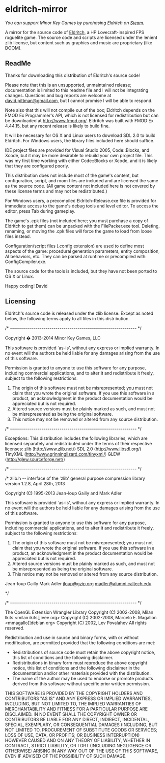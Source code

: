 # eldritch-mirror
*You can support Minor Key Games by purchasing Eldritch on [Steam](https://store.steampowered.com/app/252630/Eldritch/).*

A mirror for the source code of [Eldritch](http://eldritchgame.com/), a HP Lovecraft-inspired FPS roguelite game. The source code and scripts are licensed under the lenient zlib license, but content such as graphics and music are proprietary (like DOOM).

## ReadMe

Thanks for downloading this distribution of Eldritch's source code!

Please note that this is an unsupported, unmaintained release;
documentation is limited to this readme file and I will not be
integrating changes. Questions and bug reports are welcome at
david.pittman@gmail.com, but I cannot promise I will be able to
respond.

Note also that this will not compile out of the box; Eldritch
depends on the FMOD Ex Programmer's API, which is not licensed for
redistribution but can be downloaded at http://www.fmod.org/.
Eldritch was built with FMOD Ex 4.44.15, but any recent release
is likely to build fine.

It will be necessary for OS X and Linux users to download SDL 2.0
to build Eldritch. For Windows users, the library files included
here should suffice.

IDE project files are provided for Visual Studio 2005, Code::Blocks,
and Xcode, but it may be more desirable to rebuild your own project
file. This was my first time working with either Code::Blocks or
Xcode, and it is likely that they are configured poorly.

This distribution does not include most of the game's content, but
configuration, script, and room files are included and are licensed
the same as the source code. (All game content not included here is
not covered by these license terms and may not be redistributed.)

For Windows users, a precompiled Eldritch-Release.exe file is
provided for immediate access to the game's debug tools and level
editor. To access the editor, press Tab during gameplay.

The game's .cpk files (not included here; you must purchase a copy
of Eldritch to get them) can be unpacked with the FilePacker.exe tool.
Deleting, renaming, or moving the .cpk files will force the game to
load from loose files instead.

Configuration/script files (.config extension) are used to define
most aspects of the game: procedural generation parameters, entity
composition, AI behaviors, etc. They can be parsed at runtime or
precompiled with ConfigCompiler.exe.

The source code for the tools is included, but they have not been
ported to OS X or Linux.

Happy coding!
David

## Licensing

Eldritch's source code is released under the zlib license. Except as noted
below, the following terms apply to all files in this distribution.

/* ---------------------------------------------------------------- */

Copyright � 2013-2014 Minor Key Games, LLC

This software is provided 'as-is', without any express or implied
warranty.  In no event will the authors be held liable for any damages
arising from the use of this software.

Permission is granted to anyone to use this software for any purpose,
including commercial applications, and to alter it and redistribute it
freely, subject to the following restrictions:

1. The origin of this software must not be misrepresented; you must not
   claim that you wrote the original software. If you use this software
   in a product, an acknowledgment in the product documentation would be
   appreciated but is not required.
2. Altered source versions must be plainly marked as such, and must not be
   misrepresented as being the original software.
3. This notice may not be removed or altered from any source distribution.

/* ---------------------------------------------------------------- */

Exceptions:
This distribution includes the following libraries, which are
licensed separately and redistributed under the terms of their
respective licenses:
zlib    (http://www.zlib.net/)
SDL 2.0 (http://www.libsdl.org/)
TinyXML (http://www.grinninglizard.com/tinyxml/)
GLEW    (http://glew.sourceforge.net/)

/* ---------------------------------------------------------------- */

/* zlib.h -- interface of the 'zlib' general purpose compression library
  version 1.2.8, April 28th, 2013

  Copyright (C) 1995-2013 Jean-loup Gailly and Mark Adler

  This software is provided 'as-is', without any express or implied
  warranty.  In no event will the authors be held liable for any damages
  arising from the use of this software.

  Permission is granted to anyone to use this software for any purpose,
  including commercial applications, and to alter it and redistribute it
  freely, subject to the following restrictions:

  1. The origin of this software must not be misrepresented; you must not
     claim that you wrote the original software. If you use this software
     in a product, an acknowledgment in the product documentation would be
     appreciated but is not required.
  2. Altered source versions must be plainly marked as such, and must not be
     misrepresented as being the original software.
  3. This notice may not be removed or altered from any source distribution.

  Jean-loup Gailly        Mark Adler
  jloup@gzip.org          madler@alumni.caltech.edu

*/

/* ---------------------------------------------------------------- */

The OpenGL Extension Wrangler Library
Copyright (C) 2002-2008, Milan Ikits <milan ikits[]ieee org>
Copyright (C) 2002-2008, Marcelo E. Magallon <mmagallo[]debian org>
Copyright (C) 2002, Lev Povalahev
All rights reserved.

Redistribution and use in source and binary forms, with or without 
modification, are permitted provided that the following conditions are met:

* Redistributions of source code must retain the above copyright notice, 
  this list of conditions and the following disclaimer.
* Redistributions in binary form must reproduce the above copyright notice, 
  this list of conditions and the following disclaimer in the documentation 
  and/or other materials provided with the distribution.
* The name of the author may be used to endorse or promote products 
  derived from this software without specific prior written permission.

THIS SOFTWARE IS PROVIDED BY THE COPYRIGHT HOLDERS AND CONTRIBUTORS "AS IS" 
AND ANY EXPRESS OR IMPLIED WARRANTIES, INCLUDING, BUT NOT LIMITED TO, THE 
IMPLIED WARRANTIES OF MERCHANTABILITY AND FITNESS FOR A PARTICULAR PURPOSE
ARE DISCLAIMED. IN NO EVENT SHALL THE COPYRIGHT OWNER OR CONTRIBUTORS BE 
LIABLE FOR ANY DIRECT, INDIRECT, INCIDENTAL, SPECIAL, EXEMPLARY, OR 
CONSEQUENTIAL DAMAGES (INCLUDING, BUT NOT LIMITED TO, PROCUREMENT OF 
SUBSTITUTE GOODS OR SERVICES; LOSS OF USE, DATA, OR PROFITS; OR BUSINESS
INTERRUPTION) HOWEVER CAUSED AND ON ANY THEORY OF LIABILITY, WHETHER IN
CONTRACT, STRICT LIABILITY, OR TORT (INCLUDING NEGLIGENCE OR OTHERWISE)
ARISING IN ANY WAY OUT OF THE USE OF THIS SOFTWARE, EVEN IF ADVISED OF
THE POSSIBILITY OF SUCH DAMAGE.


